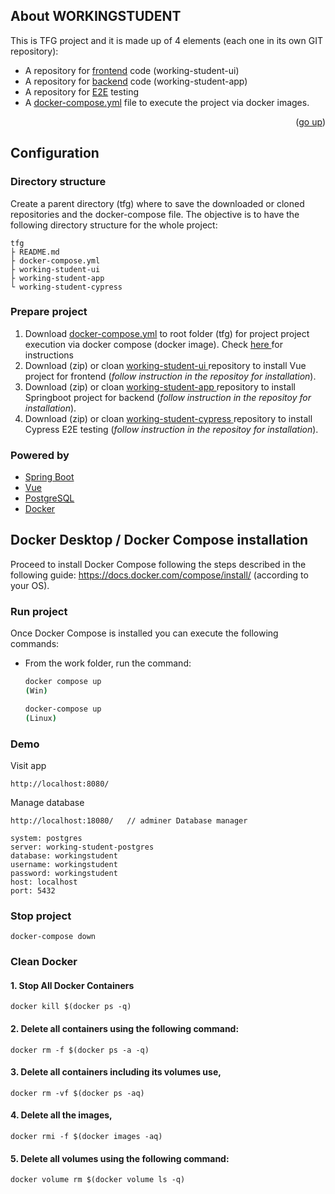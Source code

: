 <!-- About this project -->
## About WORKINGSTUDENT

This is TFG project and it is made up of 4 elements (each one in its own GIT repository):

* A repository for <a href="https://github.com/iquinto/working-student-ui">frontend</a> code (working-student-ui)
* A repository for <a href="https://github.com/iquinto/working-student-app">backend</a> code (working-student-app)
* A repository for <a href="https://github.com/iquinto/working-student-cypress">E2E</a> testing
* A <a href="https://github.com/iquinto/tfg/blob/master/docker-compose.yml">docker-compose.yml</a> file to execute the project via docker images.

<p align="right">(<a href="#top">go up</a>)</p>

## Configuration

### Directory structure
Create a parent directory (tfg) where to save the downloaded or cloned repositories and the docker-compose file. The objective is to have the following directory structure for the  whole project:
```
tfg
├ README.md
├ docker-compose.yml
├ working-student-ui
├ working-student-app
└ working-student-cypress
```

### Prepare project
<ol type="1">
   <li>
    Download
    <a href="https://github.com/iquinto/tfg/blob/master/docker-compose.yml"> 
      docker-compose.yml</a> to root folder (tfg) for project project execution via docker compose (docker image). Check <a href="#docker"> here </a>  for instructions 
  </li>
  <li>
    Download (zip) or cloan 
    <a href="https://github.com/iquinto/working-student-ui" target="_blank"> working-student-ui  </a> 
    repository to install Vue project for frontend (<i>follow instruction in the repositoy for installation</i>).
  </li>
  <li>
    Download (zip) or cloan 
    <a href="https://github.com/iquinto/working-student-app" target="_blank"> working-student-app </a> 
    repository to install Springboot project for backend (<i>follow instruction in the repositoy for installation</i>).
  </li>
  <li>
    Download (zip) or cloan 
    <a href="https://github.com/iquinto/working-student-cypres" target="_blank"> working-student-cypress </a>
     repository to install Cypress E2E testing (<i>follow instruction in the repositoy for installation</i>).
  </li>



</ol>  


### Powered by
* [Spring Boot](https://spring.io/projects/spring-boot)
* [Vue](https://vuejs.org/)
* [PostgreSQL](https://www.postgresql.org/)
* [Docker](https://www.docker.com/)


<span id="docker"></span>
## Docker Desktop / Docker Compose installation

Proceed to install Docker Compose following the steps described in the following guide: https://docs.docker.com/compose/install/ (according to your OS).



### Run project
Once Docker Compose is installed you can execute the following commands:
* From the work folder, run the command:
  ```sh
  docker compose up
  (Win)
  ```
  ```sh
  docker-compose up
  (Linux)
  ```   
 
### Demo
Visit app
```
http://localhost:8080/   
```
Manage database
```
http://localhost:18080/   // adminer Database manager

system: postgres
server: working-student-postgres
database: workingstudent
username: workingstudent
password: workingstudent
host: localhost
port: 5432

```

### Stop project
```
docker-compose down
```
### Clean Docker
#### 1. Stop All Docker Containers
```
docker kill $(docker ps -q)
```

#### 2. Delete all containers using the following command:
```
docker rm -f $(docker ps -a -q)
```

#### 3. Delete all containers including its volumes use,
```
docker rm -vf $(docker ps -aq)
```

#### 4. Delete all the images,
```
docker rmi -f $(docker images -aq)
```
#### 5. Delete all volumes using the following command:
```
docker volume rm $(docker volume ls -q)
```
